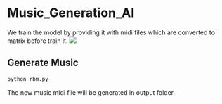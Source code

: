 # Music_Generation_AI

We train the model by providing it with midi files which are converted to matrix before train it.
<img src="Music_Generation_AI/Images/Keys.png">

## Generate Music

```html
python rbm.py
```
The new music midi file will be generated in output folder.
